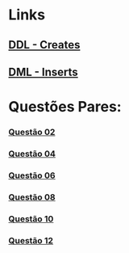 # Links

## [DDL - Creates](tarefa01-create.sql)
## [DML - Inserts](tarefa01-inserts.sql)

# Questões Pares:

### [Questão 02](tarefa01-q02.sql)
### [Questão 04](tarefa01-q04.sql)
### [Questão 06](tarefa01-q06.sql)
### [Questão 08](tarefa01-q08.sql)
### [Questão 10](tarefa01-q10.sql)
### [Questão 12](tarefa01-q12.sql)
